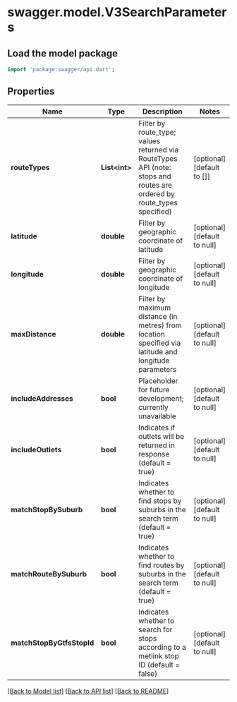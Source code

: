 # swagger.model.V3SearchParameters

## Load the model package
```dart
import 'package:swagger/api.dart';
```

## Properties
Name | Type | Description | Notes
------------ | ------------- | ------------- | -------------
**routeTypes** | **List&lt;int&gt;** | Filter by route_type; values returned via RouteTypes API (note: stops and routes are ordered by route_types specified) | [optional] [default to []]
**latitude** | **double** | Filter by geographic coordinate of latitude | [optional] [default to null]
**longitude** | **double** | Filter by geographic coordinate of longitude | [optional] [default to null]
**maxDistance** | **double** | Filter by maximum distance (in metres) from location specified via latitude and longitude parameters | [optional] [default to null]
**includeAddresses** | **bool** | Placeholder for future development; currently unavailable | [optional] [default to null]
**includeOutlets** | **bool** | Indicates if outlets will be returned in response (default &#x3D; true) | [optional] [default to null]
**matchStopBySuburb** | **bool** | Indicates whether to find stops by suburbs in the search term (default &#x3D; true) | [optional] [default to null]
**matchRouteBySuburb** | **bool** | Indicates whether to find routes by suburbs in the search term (default &#x3D; true) | [optional] [default to null]
**matchStopByGtfsStopId** | **bool** | Indicates whether to search for stops according to a metlink stop ID (default &#x3D; false) | [optional] [default to null]

[[Back to Model list]](../README.md#documentation-for-models) [[Back to API list]](../README.md#documentation-for-api-endpoints) [[Back to README]](../README.md)

